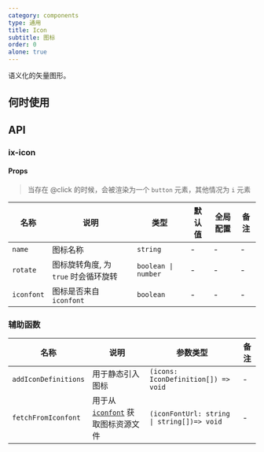 ```yaml
---
category: components
type: 通用
title: Icon
subtitle: 图标
order: 0
alone: true
---
```


语义化的矢量图形。

## 何时使用

## API

### ix-icon

#### Props

> 当存在 @click 的时候，会被渲染为一个 `button` 元素，其他情况为 `i` 元素

| 名称 | 说明 | 类型  | 默认值 | 全局配置 | 备注 |
| --- | --- | --- | --- | --- | --- |
| `name`| 图标名称 | `string` | - | - | - |
| `rotate` | 图标旋转角度, 为 `true` 时会循环旋转 | `boolean \| number` | - | - | - |
| `iconfont` | 图标是否来自 `iconfont` | `boolean` | - | - | - |

### 辅助函数

| 名称 | 说明 | 参数类型 | 备注 |
| --- | --- | --- | --- |
| `addIconDefinitions` | 用于静态引入图标 | `(icons: IconDefinition[]) => void` | - |
| `fetchFromIconfont` | 用于从 [`iconfont`](https://www.iconfont.cn) 获取图标资源文件 | `(iconFontUrl: string \| string[])=> void` | - |
